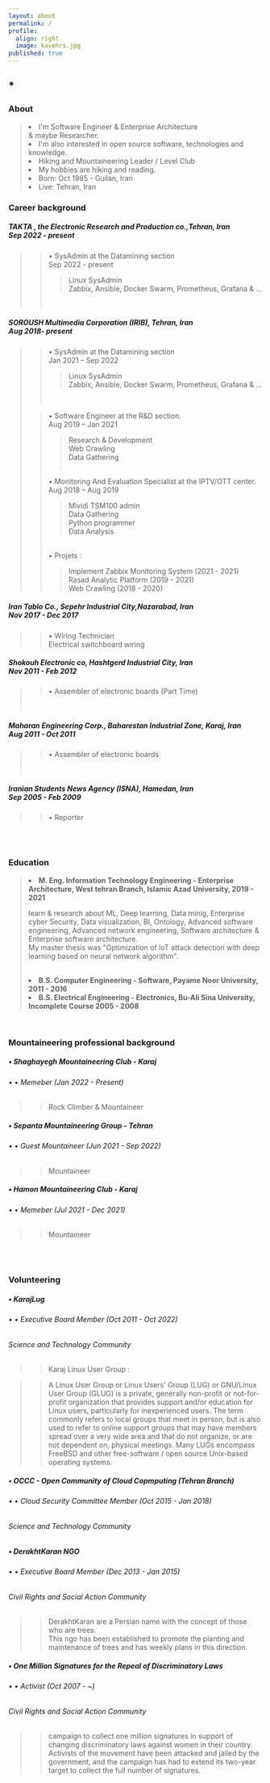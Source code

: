 ```yaml
---
layout: about
permalink: /
profile:
  align: right
  image: kavehrs.jpg
published: true
---
```


## *

### About
<blockquote>
 <li> I'm Software Engineer & Enterprise Architecture <br>
 & maybe Researcher.</li>
 <li> I'm also interested in open source software, technologies and knowledge. </li>
 <li> Hiking and Mountaineering Leader / Level Club </li>
  <li> My hobbies are hiking and reading.</li>
 <li> Born: Oct 1985 - Guilan, Iran </li>
 <li> Live: Tehran, Iran </li></blockquote>






### Career background
> 
>

>
>
##### TAKTA , the Electronic Research and Production co.,Tehran, Iran<br> Sep 2022 - present<br>
>> •	SysAdmin at the Datamining section<br>  Sep 2022 - present<br>
>>> Linux SysAdmin<br>
>>> Zabbix, Ansible, Docker Swarm, Prometheus, Grafana & ... <br>
>>
>> ‌ <br>
>> 
##### SOROUSH Multimedia Corporation (IRIB), Tehran, Iran<br> Aug 2018- present
>> •	SysAdmin at the Datamining section<br> Jan 2021 – Sep 2022<br>
>>> Linux SysAdmin<br>
>>> Zabbix, Ansible, Docker Swarm, Prometheus, Grafana & ... <br>
>>
>> ‌ <br>
>
>
>> • Software Engineer at the R&D section.<br> Aug 2019 – Jan 2021<br>
>>> Research & Development<br>
>>> Web Crawling<br>
>>>  Data Gathering<br>
>> ‌ <br>
>>
>> •	Monitoring And Evaluation Specialist at the IPTV/OTT center.<br> Aug 2018 – Aug 2019<br>
>>> Mividi TSM100 admin<br>
>>> Data Gathering<br>
>>> Python programmer<br>
>>>Data Analysis<br>
>>
>> ‌ <br>
>> •	Projets :<br>
>>> Implement Zabbix Monitoring System (2021 - 2021)<br>
>>> Rasad Analytic Platform (2019 - 2021)<br>
>>> Web Crawling (2018 - 2020)<br>
>
>
##### Iran Tablo Co., Sepehr Industrial City,Nazarabad, Iran<br> Nov 2017 - Dec 2017<br>
>> •	Wiring Technician<br> Electrical switchboard wiring<br>
>
>
##### Shokouh Electronic co, Hashtgerd Industrial City, Iran<br> Nov 2011 - Feb 2012<br>
>> •	Assembler of electronic boards (Part Time)<br>
><br>
>
##### Maharan Engineering Corp., Baharestan Industrial Zone, Karaj, Iran<br> Aug 2011 - Oct 2011<br>
>> •	Assembler of electronic boards<br>
><br>
>
##### Iranian Students News Agency (ISNA), Hamedan, Iran<br> Sep 2005 - Feb 2009<br>
>> •	Reporter<br>


<br><br>

### Education
<blockquote>
<li> <strong> M. Eng. Information Technology Engineering - Enterprise Architecture, West tehran Branch, Islamic Azad University, 2019 - 2021 </strong>
    <p>learn & research about ML, Deep learning, Data minig, Enterprise cyber Security, Data visualization, BI, Ontology, Advanced software engineering, Advanced     network engineering, Software architecture & Enterprise software architecture.<br>My  master thesis was "Optimization of IoT attack detection with deep learning based on neural network algorithm". </p> </li> <br>
    
<li><strong> B.S. Computer Engineering - Software, Payame Noor University, 2011 - 2016 </strong> </li> 
<li><strong> B.S. Electrical Engineering - Electronics, Bu-Ali Sina University, Incomplete Course 2005 - 2008 </strong></li>  </blockquote>  
  <br>
  
  
### Mountaineering professional background
>
>
#####  • Shaghayegh Mountaineering Club - Karaj  <br>   
###### • •	 Memeber (Jan 2022 - Present)   <br>  
>> Rock Climber &   Mountaineer <br>  
>
> 
#####  • Sepanta Mountaineering Group - Tehran <br>     
###### • •	 Guest Mountaineer (Jun 2021 - Sep 2022) <br>
>> Mountaineer   <br>
>
>  
#####  • Hamon Mountaineering Club - Karaj<br> 
###### • •	 Memeber (Jul 2021 - Dec 2021) <br>
>> Mountaineer   <br>
>
> 
<br><br>



### Volunteering   
>
>
#####  • KarajLug<br>
###### • •	 Executive Board Member (Oct 2011 - Oct 2022) <br> 
###### Science and Technology Community<br>
>> Karaj Linux User Group :<br>
  
>> A Linux User Group or Linux Users' Group (LUG) or GNU/Linux User Group (GLUG) is a private, generally non-profit or not-for-profit organization that provides support and/or education for Linux users, particularly for inexperienced users. The term commonly refers to local groups that meet in person, but is also used to refer to online support groups that may have members spread over a very wide area and that do not organize, or are not dependent on, physical meetings. Many LUGs encompass FreeBSD and other free-software / open source Unix-based operating systems.<br>
>
>
#####  • OCCC - Open Community of Cloud Copmputing (Tehran Branch)<br> 
###### • •	 Cloud Security Committee Member (Oct 2015 - Jan 2018)<br> 
###### Science and Technology Community<br>
>
>
>
>
#####  • DerakhtKaran NGO <br> 
###### • •	 Executive Board Member (Dec 2013 - Jan 2015) <br>
###### Civil Rights and Social Action Community<br>
  
>> DerakhtKaran are a Persian name with the concept of those who are trees.<br> 
>> This ngo has been established to promote the planting and maintenance of trees and has weekly plans in this direction.<br>
>
>  
#####  • One Million Signatures for the Repeal of Discriminatory Laws <br>
###### • •	 Activist (Oct 2007 - ~) <br> 
###### Civil Rights and Social Action Community <br>
  
>> campaign to collect one million signatures in support of changing discriminatory laws against women in their country. Activists of the movement have been attacked and jailed by the government, and the campaign has had to extend its two-year target to collect the full number of signatures. 

>
>
<br><br>
  
  




